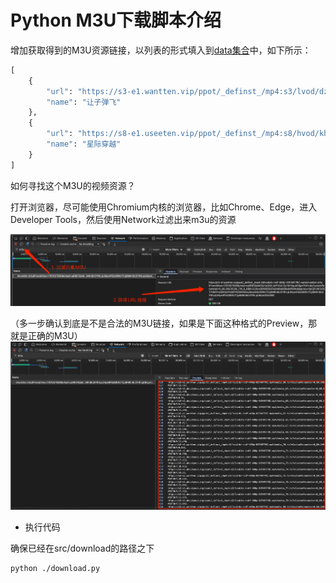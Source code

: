 # Python M3U下载脚本介绍

增加获取得到的M3U资源链接，以列表的形式填入到[data集合](../../src/download/data.py)中，如下所示：

```python
[
    {
        "url": "https://s3-e1.wantten.vip/ppot/_definst_/mp4:s3/lvod/dz-rzdf-480p-02FA977BC.mp4/chunklist.m3u8?vendtime=1761557672&vhash=1on5OHA94Gxgkv1ebEEYCSrMm8A_AyBeUnsWKyQUbt0=&vCustomParameter=0_61.216.165.29_TW_0_0&lb=224ca3916955d7a2d48eb69e9df094de&proxy=SpCjPJ4kTs5kT7HbRYvsQN1yEPcMifYNCB4tkheyMywi9SxDBWz7CpBMKnBc5YRtLqUMywiHSxDBWz7CpBMKnBc5YRtLqUMywiPSxDBWz7CpBMKnBc5YRtLqUMywiXSxDBG",
        "name": "让子弹飞"
    },
    {
        "url": "https://s8-e1.useeten.vip/ppot/_definst_/mp4:s8/hvod/kh-xjcy-1-02A635E36.mp4/chunklist.m3u8?vendtime=1761557762&vhash=wiAd6zvrIZ_eF8fOUFtOmpcLhuXZFk0dn46zX2yiMkc=&vCustomParameter=0_125.227.86.44_TW_0_0&lb=e061516cc29415d7d70e0af786ec8dc8&proxy=SpWjPJ4kTNDbPNHbRYvsQN1yEPmMifYNEx2tEZUtCfSxDBWz7CuBMKnBdTXRdHqTsyNEpIuFZcS5hAObpkmjpewD3aoifSxDBWz7CuBMKnBdTXRdHcRtLoBdPfS0",
        "name": "星际穿越"
    }
]
```

如何寻找这个M3U的视频资源？

打开浏览器，尽可能使用Chromium内核的浏览器，比如Chrome、Edge，进入Developer Tools，然后使用Network过滤出来m3u的资源

![alt_text](./download-image-1.png)

（多一步确认到底是不是合法的M3U链接，如果是下面这种格式的Preview，那就是正确的M3U）
![alt_text](./download-image-2.png)

- 执行代码

确保已经在src/download的路径之下
```bash
python ./download.py
```